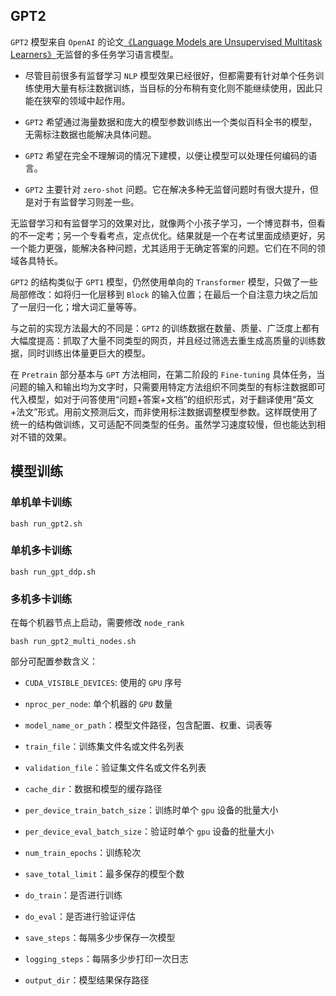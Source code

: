 ## GPT2

`GPT2` 模型来自 `OpenAI` 的论文[《Language Models are Unsupervised Multitask Learners》](https://d4mucfpksywv.cloudfront.net/better-language-models/language-models.pdf)无监督的多任务学习语言模型。

+ 尽管目前很多有监督学习 `NLP` 模型效果已经很好，但都需要有针对单个任务训练使用大量有标注数据训练，当目标的分布稍有变化则不能继续使用，因此只能在狭窄的领域中起作用。

+ `GPT2` 希望通过海量数据和庞大的模型参数训练出一个类似百科全书的模型，无需标注数据也能解决具体问题。

+ `GPT2` 希望在完全不理解词的情况下建模，以便让模型可以处理任何编码的语言。

+ `GPT2` 主要针对 `zero-shot` 问题。它在解决多种无监督问题时有很大提升，但是对于有监督学习则差一些。

无监督学习和有监督学习的效果对比，就像两个小孩子学习，一个博览群书，但看的不一定考；另一个专看考点，定点优化。结果就是一个在考试里面成绩更好，另一个能力更强，能解决各种问题，尤其适用于无确定答案的问题。它们在不同的领域各具特长。

`GPT2` 的结构类似于 `GPT1` 模型，仍然使用单向的 `Transformer` 模型，只做了一些局部修改：如将归一化层移到 `Block` 的输入位置；在最后一个自注意力块之后加了一层归一化；增大词汇量等等。

与之前的实现方法最大的不同是：`GPT2` 的训练数据在数量、质量、广泛度上都有大幅度提高：抓取了大量不同类型的网页，并且经过筛选去重生成高质量的训练数据，同时训练出体量更巨大的模型。

在 `Pretrain` 部分基本与 `GPT` 方法相同，在第二阶段的 `Fine-tuning` 具体任务，当问题的输入和输出均为文字时，只需要用特定方法组织不同类型的有标注数据即可代入模型，如对于问答使用“问题+答案+文档”的组织形式，对于翻译使用“英文+法文”形式。用前文预测后文，而非使用标注数据调整模型参数。这样既使用了统一的结构做训练，又可适配不同类型的任务。虽然学习速度较慢，但也能达到相对不错的效果。

## 模型训练

### 单机单卡训练

```shell
bash run_gpt2.sh
```

### 单机多卡训练

```shell
bash run_gpt_ddp.sh
```

### 多机多卡训练

在每个机器节点上启动，需要修改 `node_rank`

```shell
bash run_gpt2_multi_nodes.sh
```


部分可配置参数含义：

+ `CUDA_VISIBLE_DEVICES`: 使用的 `GPU` 序号

+ `nproc_per_node`: 单个机器的 `GPU` 数量

+ `model_name_or_path`：模型文件路径，包含配置、权重、词表等

+ `train_file`：训练集文件名或文件名列表

+ `validation_file`：验证集文件名或文件名列表

+ `cache_dir`：数据和模型的缓存路径

+ `per_device_train_batch_size`：训练时单个 `gpu` 设备的批量大小

+ `per_device_eval_batch_size`：验证时单个 `gpu` 设备的批量大小

+ `num_train_epochs`：训练轮次

+ `save_total_limit`：最多保存的模型个数

+ `do_train`：是否进行训练

+ `do_eval`：是否进行验证评估

+ `save_steps`：每隔多少步保存一次模型

+ `logging_steps`：每隔多少步打印一次日志

+ `output_dir`：模型结果保存路径

